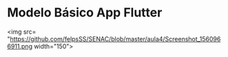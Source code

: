 # Modelo Básico App Flutter

<img src= "https://github.com/felpsSS/SENAC/blob/master/aula4/Screenshot_1560966911.png width="150">
